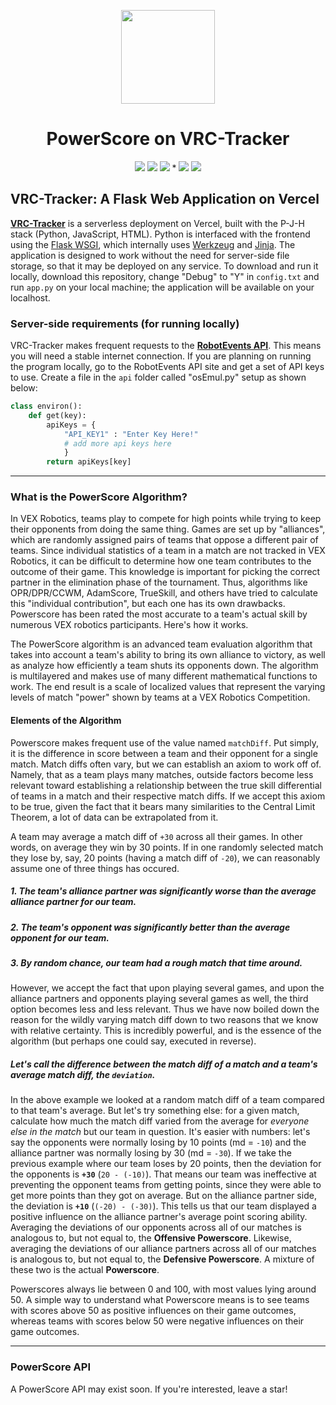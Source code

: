 <p align="center">
<img src="https://www.dropbox.com/scl/fi/jk33040qbewi0lqfs1tbe/PS2.png?rlkey=75wqlp7ptpr9n6koeoi6ew73w&st=dequz2hg&raw=1" width="150" height ="150">
<h1 align="center">PowerScore on VRC-Tracker</h1>
</p>

<p align="center">
<img src="https://img.shields.io/badge/Python-navy?logo=python"> <img src="https://img.shields.io/badge/JavaScript-yellow?logo=javascript"> <img src="https://img.shields.io/badge/HTML-orange?logo=html5">  *  <img src="https://img.shields.io/badge/Vercel-black?logo=Vercel"> <img src="https://img.shields.io/badge/Flask-gray?logo=flask">
</p>

## VRC-Tracker: A Flask Web Application on Vercel

<b>[VRC-Tracker](https://powerscore.vercel.app/)</b> is a serverless deployment on Vercel, built with the P-J-H stack (Python, JavaScript, HTML). Python is interfaced with the frontend using the [Flask WSGI](https://flask.palletsprojects.com/en/3.0.x/), which internally uses [Werkzeug](https://werkzeug.palletsprojects.com/en/3.0.x/) and [Jinja](https://jinja.palletsprojects.com/en/3.1.x/). The application is designed to work without the need for server-side file storage, so that it may be deployed on any service. To download and run it locally, download this repository, change "Debug" to "Y" in `config.txt` and run `app.py` on your local machine; the application will be available on your localhost.

### Server-side requirements (for running locally)
VRC-Tracker makes frequent requests to the <b>[RobotEvents API](https://www.robotevents.com/api/v2)</b>. This means you will need a stable internet connection. If you are planning on running the program locally, go to the RobotEvents API site and get a set of API keys to use. Create a file in the `api` folder called "osEmul.py" setup as shown below:
```python
class environ():
    def get(key):
        apiKeys = {
            "API_KEY1" : "Enter Key Here!"
            # add more api keys here
            }
        return apiKeys[key]
```
---
### What is the PowerScore Algorithm?
In VEX Robotics, teams play to compete for high points while trying to keep their opponents from doing the same thing. Games are set up by "alliances", which are randomly assigned pairs of teams that oppose a different pair of teams. Since individual statistics of a team in a match are not tracked in VEX Robotics, it can be difficult to determine how one team contributes to the outcome of their game. This knowledge is important for picking the correct partner in the elimination phase of the tournament. Thus, algorithms like OPR/DPR/CCWM, AdamScore, TrueSkill, and others have tried to calculate this "individual contribution", but each one has its own drawbacks. Powerscore has been rated the most accurate to a team's actual skill by numerous VEX robotics participants. Here's how it works.

The PowerScore algorithm is an advanced team evaluation algorithm that takes into account a team's ability to bring its own alliance to victory, as well as analyze how efficiently a team shuts its opponents down. The algorithm is multilayered and makes use of many different mathematical functions to work. The end result is a scale of localized values that represent the varying levels of match "power" shown by teams at a VEX Robotics Competition.

#### Elements of the Algorithm
Powerscore makes frequent use of the value named `matchDiff`. Put simply, it is the difference in score between a team and their opponent for a single match. Match diffs often vary, but we can establish an axiom to work off of. Namely, that as a team plays many matches, outside factors become less relevant toward establishing a relationship between the true skill differential of teams in a match and their respective match diffs. If we accept this axiom to be true, given the fact that it bears many similarities to the Central Limit Theorem, a lot of data can be extrapolated from it.

A team may average a match diff of `+30` across all their games. In other words, on average they win by 30 points. If in one randomly selected match they lose by, say, 20 points (having a match diff of `-20`), we can reasonably assume one of three things has occured.

##### 1. The team's alliance partner was significantly worse than the average alliance partner for our team.
##### 2. The team's opponent was significantly better than the average opponent for our team.
##### 3. By random chance, our team had a rough match that time around.

However, we accept the fact that upon playing several games, and upon the alliance partners and opponents playing several games as well, the third option becomes less and less relevant. Thus we have now boiled down the reason for the wildly varying match diff down to two reasons that we know with relative certainty. This is incredibly powerful, and is the essence of the algorithm (but perhaps one could say, executed in reverse).

##### Let's call the difference between the match diff of a match and a team's average match diff, the `deviation`.

In the above example we looked at a random match diff of a team compared to that team's average. But let's try something else: for a given match, calculate how much the match diff varied from the average for *everyone else in the match* but our team in question. It's easier with numbers: let's say the opponents were normally losing by 10 points (md = `-10`) and the alliance partner was normally losing by 30 (md = `-30`). If we take the previous example where our team loses by 20 points, then the deviation for the opponents is **`+30`** (`20 - (-10)`). That means our team was ineffective at preventing the opponent teams from getting points, since they were able to get more points than they got on average. But on the alliance partner side, the deviation is **`+10`** (`(-20) - (-30)`). This tells us that our team displayed a positive influence on the alliance partner's average point scoring ability. Averaging the deviations of our opponents across all of our matches is analogous to, but not equal to, the **Offensive Powerscore**. Likewise, averaging the deviations of our alliance partners across all of our matches is analogous to, but not equal to, the **Defensive Powerscore**. A mixture of these two is the actual **Powerscore**.

Powerscores always lie between 0 and 100, with most values lying around 50. A simple way to understand what Powerscore means is to see teams with scores above 50 as positive influences on their game outcomes, whereas teams with scores below 50 were negative influences on their game outcomes.

---
### PowerScore API
A PowerScore API may exist soon. If you're interested, leave a star!
